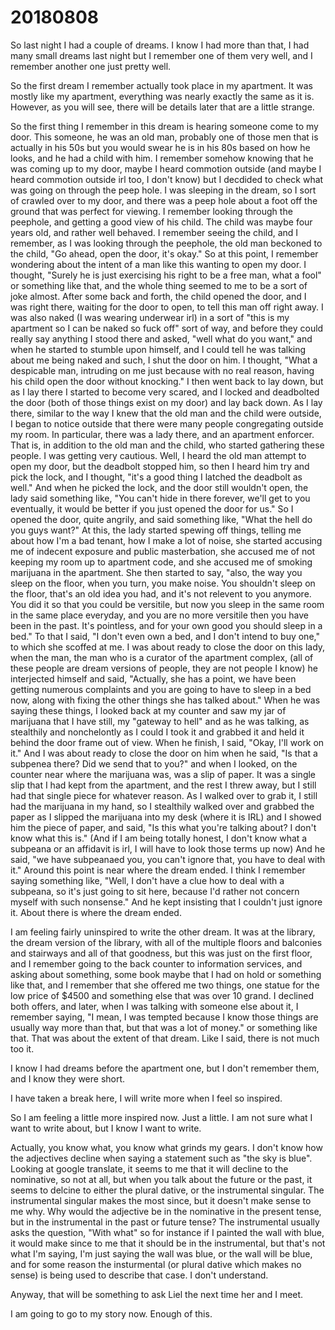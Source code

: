 # 20180808
So last night I had a couple of dreams. I know I had more than that, I had many
small dreams last night but I remember one of them very well, and I remember
another one just pretty well.

So the first dream I remember actually took place in my apartment. It was
mostly like my apartment, everything was nearly exactly the same as it is.
However, as you will see, there will be details later that are a little
strange.

So the first thing I remember in this dream is hearing someone come to my door.
This someone, he was an old man, probably one of those men that is actually in
his 50s but you would swear he is in his 80s based on how he looks, and he had
a child with him. I remember somehow knowing that he was coming up to my door,
maybe I heard commotion outside (and maybe I heard commotion outside irl too, I
don't know) but I decdided to check what was going on through the peep hole. I
was sleeping in the dream, so I sort of crawled over to my door, and there was
a peep hole about a foot off the ground that was perfect for viewing. I
remember looking through the peephole, and getting a good view of his child.
The child was maybe four years old, and rather well behaved. I remember seeing
the child, and I remember, as I was looking through the peephole, the old man
beckoned to the child, "Go ahead, open the door, it's okay." So at this point,
I remember wondering about the intent of a man like this wanting to open my
door. I thought, "Surely he is just exercising his right to be a free man, what
a fool" or something like that, and the whole thing seemed to me to be a sort
of joke almost. After some back and forth, the child opened the door, and I was
right there, waiting for the door to open, to tell this man off right away. I
was also naked (I was wearing underwear irl) in a sort of "this is my apartment
so I can be naked so fuck off" sort of way, and before they could really say
anything I stood there and asked, "well what do you want," and when he started
to stumble upon himself, and I could tell he was talking about me being naked
and such, I shut the door on him. I thought, "What a despicable man, intruding
on me just because with no real reason, having his child open the door without
knocking." I then went back to lay down, but as I lay there I started to become
very scared, and I locked and deadbolted the door (both of those things exist
on my door) and lay back down. As I lay there, similar to the way I knew that
the old man and the child were outside, I began to notice outside that there
were many people congregating outside my room. In particular, there was a lady
there, and an apartment enforcer. That is, in addition to the old man and the
child, who started gathering these people. I was getting very cautious. Well, I
heard the old man attempt to open my door, but the deadbolt stopped him, so
then I heard him try and pick the lock, and I thought, "it's a good thing I
latched the deadbolt as well." And when he picked the lock, and the door still
wouldn't open, the lady said something like, "You can't hide in there forever,
we'll get to you eventually, it would be better if you just opened the door for
us." So I opened the door, quite angrily, and said something like, "What the
hell do you guys want?" At this, the lady started spewing off things, telling
me about how I'm a bad tenant, how I make a lot of noise, she started accusing
me of indecent exposure and public masterbation, she accused me of not keeping
my room up to apartment code, and she accused me of smoking marijuana in the
apartment. She then started to say, "also, the way you sleep on the floor, when
you turn, you make noise. You shouldn't sleep on the floor, that's an old idea
you had, and it's not relevent to you anymore. You did it so that you could be
versitile, but now you sleep in the same room in the same place everyday, and
you are no more versitile then you have been in the past. It's pointless, and
for your own good you should sleep in a bed." To that I said, "I don't even own
a bed, and I don't intend to buy one," to which she scoffed at me. I was about
ready to close the door on this lady, when the man, the man who is a curator of
the apartment complex, (all of these people are dream versions of people, they
are not people I know) he interjected himself and said, "Actually, she has a
point, we have been getting numerous complaints and you are going to have to
sleep in a bed now, along with fixing the other things she has talked about."
When he was saying these things, I looked back at my counter and saw my jar of
marijuana that I have still, my "gateway to hell" and as he was talking, as
stealthily and nonchelontly as I could I took it and grabbed it and held it
behind the door frame out of view. When he finish, I said, "Okay, I'll work on
it." And I was about ready to close the door on him when he said, "Is that a
subpenea there? Did we send that to you?" and when I looked, on the counter
near where the marijuana was, was a slip of paper. It was a single slip that I
had kept from the apartment, and the rest I threw away, but I still had that
single piece for whatever reason. As I walked over to grab it, I still had the
marijuana in my hand, so I stealthily walked over and grabbed the paper as I
slipped the marijuana into my desk (where it is IRL) and I showed him the
piece of paper, and said, "Is this what you're talking about? I don't know what
this is." (And if I am being totally honest, I don't know what a subpeana or an
affidavit is irl, I will have to look those terms up now) And he said, "we have
subpeanaed you, you can't ignore that, you have to deal with it." Around this
point is near where the dream ended. I think I remember saying something like,
"Well, I don't have a clue how to deal with a subpeana, so it's just going to
sit here, because I'd rather not concern myself with such nonsense." And he
kept insisting that I couldn't just ignore it. About there is where the dream
ended.

I am feeling fairly uninspired to write the other dream. It was at the library,
the dream version of the library, with all of the multiple floors and balconies
and stairways and all of that goodness, but this was just on the first floor,
and I remember going to the back counter to information services, and asking
about something, some book maybe that I had on hold or something like that, and
I remember that she offered me two things, one statue for the low price of
$4500 and something else that was over 10 grand. I declined both offers, and
later, when I was talking with someone else about it, I remember saying, "I
mean, I was tempted because I know those things are usually way more than that,
but that was a lot of money." or something like that. That was about the extent
of that dream. Like I said, there is not much too it.

I know I had dreams before the apartment one, but I don't remember them, and I
know they were short.

I have taken a break here, I will write more when I feel so inspired.

So I am feeling a little more inspired now. Just a little. I am not sure what I
want to write about, but I know I want to write.

Actually, you know what, you know what grinds my gears. I don't know how the
adjectives decline when saying a statement such as "the sky is blue". Looking
at google translate, it seems to me that it will decline to the nominative, so
not at all, but when you talk about the future or the past, it seems to delcine
to either the plural dative, or the instrumental singular. The instrumental
singular makes the most since, but it doesn't make sense to me why. Why would
the adjective be in the nominative in the present tense, but in the
instrumental in the past or future tense? The instrumental usually asks the
question, "With what" so for instance if I painted the wall with blue, it would
make since to me that it should be in the instrumental, but that's not what I'm
saying, I'm just saying the wall was blue, or the wall will be blue, and for
some reason the insturmental (or plural dative which makes no sense) is being
used to describe that case. I don't understand.

Anyway, that will be something to ask Liel the next time her and I meet.

I am going to go to my story now. Enough of this.
